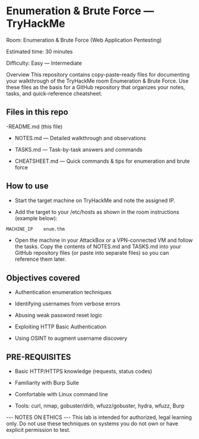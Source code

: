 # Enumeration & Brute Force — TryHackMe

Room: Enumeration & Brute Force (Web Application Pentesting)

Estimated time: 30 minutes

Difficulty: Easy — Intermediate

Overview This repository contains copy-paste-ready files for documenting your walkthrough of the TryHackMe room Enumeration & Brute Force. Use these files as the basis for a GitHub repository that organizes your notes, tasks, and quick-reference cheatsheet.

## Files in this repo

-README.md (this file)

- NOTES.md — Detailed walkthrough and observations

- TASKS.md — Task-by-task answers and commands

- CHEATSHEET.md — Quick commands & tips for enumeration and brute force

## How to use

- Start the target machine on TryHackMe and note the assigned IP.

- Add the target to your /etc/hosts as shown in the room instructions (example below):
```markdown
MACHINE_IP    enum.thm
```
- Open the machine in your AttackBox or a VPN-connected VM and follow the tasks. Copy the contents of NOTES.md and TASKS.md into your GitHub repository files (or paste into separate files) so you can reference them later.

## Objectives covered

- Authentication enumeration techniques

- Identifying usernames from verbose errors

- Abusing weak password reset logic

- Exploiting HTTP Basic Authentication

- Using OSINT to augment username discovery

## PRE-REQUISITES

- Basic HTTP/HTTPS knowledge (requests, status codes)

- Familiarity with Burp Suite

- Comfortable with Linux command line

- Tools: curl, nmap, gobuster/dirb, wfuzz/gobuster, hydra, wfuzz, Burp


--- NOTES ON ETHICS --- This lab is intended for authorized, legal learning only. Do not use these techniques on systems you do not own or have explicit permission to test.
